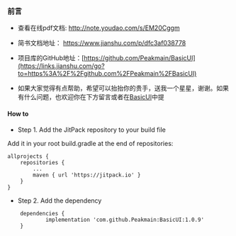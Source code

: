 ### 前言
- 查看在线pdf文档:
http://note.youdao.com/s/EM20Cggm

- 简书文档地址：
https://www.jianshu.com/p/dfc3af038778

- 项目库的GitHub地址：[https://github.com/Peakmain/BasicUI](https://links.jianshu.com/go?to=https%3A%2F%2Fgithub.com%2FPeakmain%2FBasicUI)

*   如果大家觉得有点帮助，希望可以抬抬你的贵手，送我一个星星，谢谢。如果有什么问题，也欢迎你在下方留言或者在[BasicUI](https://links.jianshu.com/go?to=https%3A%2F%2Fgithub.com%2FPeakmain%2FBasicUI)中提

#### How to

- Step 1. Add the JitPack repository to your build file

Add it in your root build.gradle at the end of repositories:

    allprojects {
        repositories {
            ...
            maven { url 'https://jitpack.io' }
        }
    }
- Step 2. Add the dependency
```
    dependencies {
            implementation 'com.github.Peakmain:BasicUI:1.0.9'
    }
```

